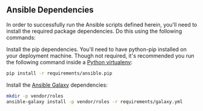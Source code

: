 ## Ansible Dependencies

In order to successfully run the Ansible scripts defined herein, you'll need to install the required package dependencies. Do this using the following commands:

Install the pip dependencies. You'll need to have python-pip installed on your deployment machine. Though not required, it's recommended you run the following command inside a [Python virtualenv](https://virtualenvwrapper.readthedocs.io/en/latest/):

```sh
pip install -r requirements/ansible.pip
```

Install the [Ansible Galaxy](https://galaxy.ansible.com/docs/) dependencies:

```sh
mkdir -p vendor/roles
ansible-galaxy install -p vendor/roles -r requirements/galaxy.yml
```
